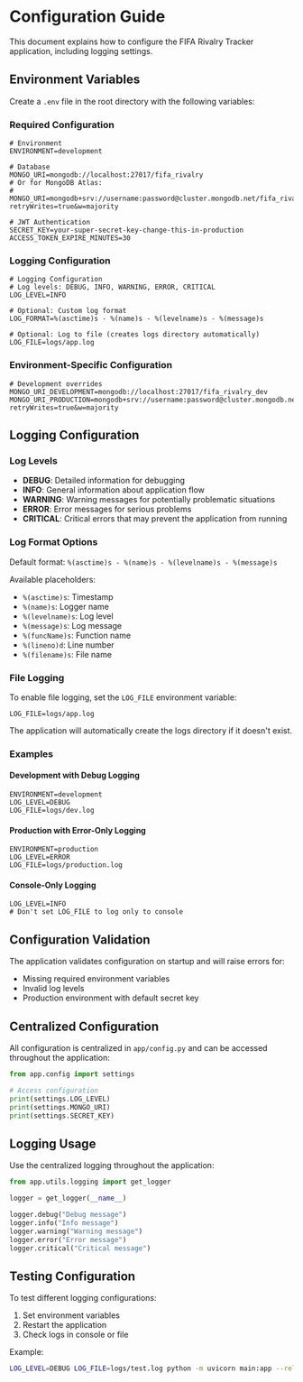# Configuration Guide

This document explains how to configure the FIFA Rivalry Tracker application, including logging settings.

## Environment Variables

Create a `.env` file in the root directory with the following variables:

### Required Configuration

```env
# Environment
ENVIRONMENT=development

# Database
MONGO_URI=mongodb://localhost:27017/fifa_rivalry
# Or for MongoDB Atlas:
# MONGO_URI=mongodb+srv://username:password@cluster.mongodb.net/fifa_rivalry?retryWrites=true&w=majority

# JWT Authentication
SECRET_KEY=your-super-secret-key-change-this-in-production
ACCESS_TOKEN_EXPIRE_MINUTES=30
```

### Logging Configuration

```env
# Logging Configuration
# Log levels: DEBUG, INFO, WARNING, ERROR, CRITICAL
LOG_LEVEL=INFO

# Optional: Custom log format
LOG_FORMAT=%(asctime)s - %(name)s - %(levelname)s - %(message)s

# Optional: Log to file (creates logs directory automatically)
LOG_FILE=logs/app.log
```

### Environment-Specific Configuration

```env
# Development overrides
MONGO_URI_DEVELOPMENT=mongodb://localhost:27017/fifa_rivalry_dev
MONGO_URI_PRODUCTION=mongodb+srv://username:password@cluster.mongodb.net/fifa_rivalry_prod?retryWrites=true&w=majority
```

## Logging Configuration

### Log Levels

- **DEBUG**: Detailed information for debugging
- **INFO**: General information about application flow
- **WARNING**: Warning messages for potentially problematic situations
- **ERROR**: Error messages for serious problems
- **CRITICAL**: Critical errors that may prevent the application from running

### Log Format Options

Default format: `%(asctime)s - %(name)s - %(levelname)s - %(message)s`

Available placeholders:
- `%(asctime)s`: Timestamp
- `%(name)s`: Logger name
- `%(levelname)s`: Log level
- `%(message)s`: Log message
- `%(funcName)s`: Function name
- `%(lineno)d`: Line number
- `%(filename)s`: File name

### File Logging

To enable file logging, set the `LOG_FILE` environment variable:

```env
LOG_FILE=logs/app.log
```

The application will automatically create the logs directory if it doesn't exist.

### Examples

#### Development with Debug Logging
```env
ENVIRONMENT=development
LOG_LEVEL=DEBUG
LOG_FILE=logs/dev.log
```

#### Production with Error-Only Logging
```env
ENVIRONMENT=production
LOG_LEVEL=ERROR
LOG_FILE=logs/production.log
```

#### Console-Only Logging
```env
LOG_LEVEL=INFO
# Don't set LOG_FILE to log only to console
```

## Configuration Validation

The application validates configuration on startup and will raise errors for:

- Missing required environment variables
- Invalid log levels
- Production environment with default secret key

## Centralized Configuration

All configuration is centralized in `app/config.py` and can be accessed throughout the application:

```python
from app.config import settings

# Access configuration
print(settings.LOG_LEVEL)
print(settings.MONGO_URI)
print(settings.SECRET_KEY)
```

## Logging Usage

Use the centralized logging throughout the application:

```python
from app.utils.logging import get_logger

logger = get_logger(__name__)

logger.debug("Debug message")
logger.info("Info message")
logger.warning("Warning message")
logger.error("Error message")
logger.critical("Critical message")
```

## Testing Configuration

To test different logging configurations:

1. Set environment variables
2. Restart the application
3. Check logs in console or file

Example:
```bash
LOG_LEVEL=DEBUG LOG_FILE=logs/test.log python -m uvicorn main:app --reload
``` 
